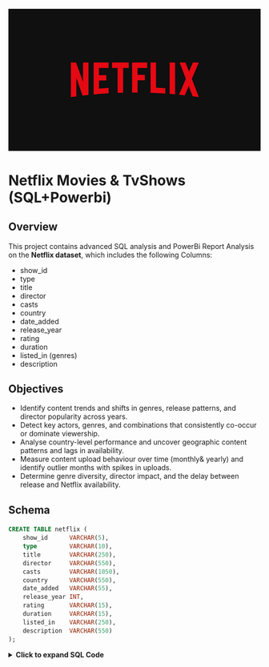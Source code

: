 ![Netflix logo](https://github.com/aryan1jaiswal/Netflix_Movies_TvShows/blob/main/Netflix%20logo.jpg)

# Netflix Movies & TvShows (SQL+Powerbi)


## Overview

This project contains advanced SQL analysis and PowerBi Report Analysis on the **Netflix dataset**, which includes the following Columns:
- show_id
- type
- title 
- director
- casts  
- country 
- date_added
- release_year
- rating
- duration 
- listed_in (genres)
- description


## Objectives
- Identify content trends and shifts in genres, release patterns, and director popularity across years.
- Detect key actors, genres, and combinations that consistently co-occur or dominate viewership.
- Analyse country-level performance and uncover geographic content patterns and lags in availability.
- Measure content upload behaviour over time (monthly& yearly) and identify outlier months with spikes in uploads.
- Determine genre diversity, director impact, and the delay between release and Netflix availability.


## Schema

```sql
CREATE TABLE netflix (
    show_id      VARCHAR(5),
    type         VARCHAR(10),
    title        VARCHAR(250),
    director     VARCHAR(550),
    casts        VARCHAR(1050),
    country      VARCHAR(550),
    date_added   VARCHAR(55),
    release_year INT,
    rating       VARCHAR(15),
    duration     VARCHAR(15),
    listed_in    VARCHAR(250),
    description  VARCHAR(550)
);
```

<details> <summary><strong>Click to expand SQL Code</strong></summary>

### 1. For each type (Movie or TV Show), count the number of distinct genres across all titles. 

```sql

select type, COUNT(distinct genres)
from (
select type, TRIM(UNNEST(String_to_array(listed_in, ','))) as genres
from netflix
) abc
GROUP BY type;
```

### 2. Group titles by the month they were added (from date_added). Which month (across all years) has the highest average number of uploads?

```sql

select month_added, 
ROUND(COUNT(title)::numeric*100/ (select count(distinct title) from netflix)) as avg_uploads
from (
select *, DATE_TRUNC( 'Month', TO_DATE(date_added, 'Month DD, YYYY'))::date as month_added
from netflix
) abc
where month_added is not null
GROUP BY month_added
Order by  avg_uploads desc;

```

### 3. Find directors who have only one title on Netflix and that title was added before 2018. Return director name and title

```sql

with cte as (
select *, TRIM(UNNEST(STring_to_Array(director, ','))) as directors,
EXTRACT('Year' from TO_date(date_added, 'Month DD, YYYY')) as year
from netflix
)

select directors, count(distinct title) as title_cnt
from cte
where year <'2018'
group by directors
HAVING count(distinct title) = 1;
```


### 4. For each year, find the top 3 directors (by count of titles released). Return year, director, count, and their rank.

```sql

select *
from (
select *, Dense_Rank() Over (Partition BY year order by titles_cnt desc ) as rk
from (
select EXtract(Year from To_date(date_added, 'Month DD, YYYY')) as year,
TRIM(UNNEST(STRING_TO_ARRAY(director, ','))) as director,
COUNT(*) as titles_cnt
from netflix
GRoup by year, director
) abc
) abcd
where rk <=3

```

### 5. For each director, compute: Total number of distinct genres across all their titles (listed_in), Total number of titles. Then, return top 10 directors by genre diversity.

```sql

select director1, count(distinct title) as title_cnt, count(distinct genres) as genre_cnt
from (
select director1, title, TRIM(UNNEST(String_to_array(listed_in, ','))) as genres
from (
select *, TRIM(UNNEST(String_to_array(director, ','))) as director1
from netflix
) abc
where TRIM(director1) <> ''
) abcd
GROUP BY director1
ORDER BY genre_cnt desc
LIMIT 10;
```

### 6. Top 10 Actors Who Have Appeared in the Highest Number of Movies Produced in India

```sql

SELECT UNNEST(STRING_TO_ARRAY(casts, ',')) AS actor,
COUNT(*) as cnt
FROM netflix
WHERE country = 'India'
GROUP BY actor
ORDER BY cnt DESC
LIMIT 10;

```


### 7. Find actors who appeared in 5 or more titles across at least 3 different genres (based on listed_in). Return actor name, number of unique genres, and total title count.

```sql

with actor_data as (
select *, TRIM(UNNEST(String_to_Array(casts, ','))) as actors
from netflix
), 
genre_data as (
select *, TRIM(UNNEST(String_to_Array(listed_in, ','))) as genres
from actor_data 
)

select actors, COUNT(distinct title) as titles_cnt, COUNT(distinct genres) as genre_cnt
from genre_data
Group by actors
HAVING COUNT(distinct genres) >= 3 and COUNT(distinct title) >= 5

```

###  8. For each country, calculate how many titles were released each year. Then identify countries where the number of titles released decreased from 2020 to 2021.

```sql

with countries as (
select country1, year,
(CASE WHen year = '2020' Then titles_cnt ELSE 0 end) AS title_cnt1,
(CASE WHen year = '2021' Then titles_cnt ELSE 0 end) AS title_cnt2
from 
(
select TRIM(UNNEST(STRING_TO_ARRAY(country, ','))) as country1, 
EXTRACT('YEAR' from TO_DATE(date_added, 'Month DD, YYYY')) as year,
COUNT(*) as titles_cnt
from netflix
where date_added is not null and country is not null
GROUP BY country1, year
ORDER BY country1, year
) abc
where TRIM(country1) <> ''
AND (year = '2020' OR year = '2021')
)

select country1, SUM(title_cnt1) as titles_in_2020, SUM(title_cnt2) as titles_in_2021
from countries
Group By country1
HAVING SUM(title_cnt1) > SUM(title_cnt2)

```

### 9. Find the Most Common Rating for Movies and TV Shows

```sql

#solution 1

select a.rating, a.c1, b.c2
from (
select rating, count(*) as c1
from netflix
where type = 'Movie'
group by rating
) a 
JOIN (
select rating, count(*) as c2
from netflix
where type = 'TV Show'
group by rating
) b
ON a.rating = b.rating
order by a.c1 desc 
limit 1; 

#solution 2

(
select rating, count(*) as c1
from netflix
where type = 'Movie'
group by rating
order by c1 desc 
limit 1
) 
UNION ALL
(
select rating, count(*) as c2
from netflix
where type = 'TV Show'
group by rating
order by c2 desc 
limit 1
) 
```


### 10. For each genre, calculate the total number of titles released per year. Then, identify genres where yearly output has increased every year since 2018.

```sql

with genre_data as (
select *, 
EXtract(Year from To_date(date_added, 'Month DD, YYYY')) as year, 
TRIM(UNNEST(String_to_Array(listed_in, ','))) as genres
from netflix
),
yearly_genre_data as (
select genres, year, COUNT(distinct title) as titles_cnt
from genre_data
where year is not null 
and year>= '2018'
Group by genres, year
), 
genre_comparison as (
select *, LAG(titles_cnt) Over(Partition By genres Order by year) as prev_cnt
from yearly_genre_data
),
bad_genres as (
select distinct genres
from genre_comparison
where prev_cnt > titles_cnt
)

select *
from yearly_genre_data 
where genres NOT IN
(Select * from bad_genres)

```

### 11. Find the country with the longest streak of consecutive years having at least one release. Return the country name and length of the streak.

```sql

with grouped_country as (
select *, year - Interval '1 year' * (rk-1) as grp_key
from 
(
select distinct country1, year, Dense_RAnk() Over (Partition BY country1 Order by year) as rk
from (
select *, TRIM(UNNEST(STRING_TO_ARRAY(country, ','))) as country1,
DATE_TRUNC('Year', TO_date(date_added, 'Month DD, YYYY'))::date as year
from netflix
) abc
where TRIM(country1) <> '' AND year is not null
order by country1, year
)
),
streak_countries as (
select country1, grp_key, COUNT(*) as streak_length
from grouped_country
GROUP BY country1, grp_key
)

select country1, streak_length
from streak_countries
order by streak_length desc
limit 1;

```


### 12. For each title, calculate the number of days between release_year and date_added. Find the average lag per country, and list the top 5 countries with the longest average delay in uploading content.

```sql

with date_info as (
select country, title,
TO_date(date_added, 'Month DD, YYYY') as date_added,
TO_date(release_year::varchar, 'YYYY') as release_date
from netflix
),
lag_info as (
select TRIM(UNNEST(String_to_array(country, ','))) as country, title, 
(release_date - date_added) as lag_time
from date_info
where country is not null
)

select country, ROUND(AVG(lag_time)) as avg_lag
from lag_info
where TRIM(country) <> ''
Group by country
order by AVG(lag_time)
Limit 5;
```


### 13. From the listed_in column, extract pairs of genres (like "Action" & "Drama") that co-occur together in at least 50 titles. Return each pair and their count.

```sql

with genre_unnest as (
select title, TRIM(UNNEST(String_to_array(listed_in, ','))) as genres
from netflix
where listed_in is not null
),
paired as (
select a.title,
a.genres as genre1, b.genres as genre2
from genre_unnest a 
JOIN genre_unnest b
ON a.title = b.title
AND LENGTH(a.genres) < LENGTH(b.genres)
)

select genre1, genre2, COUNT(distinct title) as title_cnt
from paired
GROUP BY genre1, genre2
HAVING COUNT(distinct title) >= 50
order by title_cnt;
```


### 14. For each title, compute the delay in days between its release year and the date it was added.Then return the top 1% of titles with the longest delay.

```sql

with date_info as (
select title,
TO_date(date_added, 'Month DD, YYYY') as date_added,
TO_date(release_year::varchar, 'YYYY') as release_date
from netflix
), 
delay_days as (
select distinct title, 
(date_added - release_date) as delay_time
from date_info
where date_added >= release_date
),
ranked_delay as (
select *,  PERCENT_RANK() OVER (ORDER BY delay_time) AS percentile
from delay_days
where delay_time is not null
)

select *
from ranked_delay
where percentile >= 0.99
Order by delay_time desc;

```

### 15. For each month in each year, calculate the number of uploads. Then identify months where: Uploads are at least twice the average monthly uploads of that year.

```sql

with monthly_uploads as (
select month_added, year_added, count(distinct title) as uploads
from (
select title, EXTRACT('Month' from TO_DATE(date_added, 'Month DD, YYYY')) as month_added,
EXTRACT('Year' from TO_DATE(date_added, 'Month DD, YYYY')) as year_added
from netflix
where date_added is not null
)
GROUP BY month_added, year_added
), 

year_data as (
select year_added, count(distinct title)::numeric/12 as monthly_average
from (
select title, 
EXTRACT('Year' from TO_DATE(date_added, 'Month DD, YYYY')) as year_added
from netflix
where date_added is not null
) abc
GROUP BY year_added
)

select a.*, b.monthly_average
from 
monthly_uploads a JOIN year_data b
ON a.year_added = b.year_added
AND a.uploads >= 2* b.monthly_average
```

